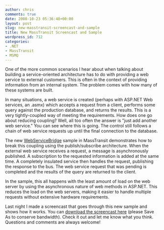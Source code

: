 ```yaml
---
author: chris
comments: true
date: 2008-10-23 05:36:48+00:00
layout: post
slug: new-masstransit-screencast-and-sample
title: New MassTransit Screencast and Sample
wordpress_id: 712
categories:
- .NET
- MassTransit
- MSMQ
---
```


One of the more common scenarios I hear about when talking about building a service-oriented architecture has to do with providing a web service to external customers. This is often in the context of providing information from an internal system. The problem comes with how many of these systems are built.

In many situations, a web service is created (perhaps with ASP.NET Web services, an .asmx) which accepts a request from a client, performs some query against the production database, and returns the results. This is a very tightly-coupled way of meeting the requirements. How does one go about reducing coupling? Well, all too often the answer is "just add another web service." You can see where this is going. The control still follows a chain of web service requests up until the final connection to the database.

The new [WebServiceBridge](http://code.google.com/p/masstransit/source/browse/#svn/trunk/Samples/WebServiceBridge) sample in MassTransit demonstrates how to break this coupling using the publish/subscribe architecture. When the external web service receives a request, a message is asynchronously published. A subscription to the requested information is added at the same time. A completely insulated service then handles the request, publishing the response to the bus. The web service request that was pending is completed and the results of the query are returned to the client.

In the sample, this all happens with the least amount of load on the web server by using the asynchronous nature of web methods in ASP.NET. This reduces the load on the web servers, making it easier to handle multiple requests without extensive hardware requirements.

Last night I made a screencast that goes through this new sample and shows how it works. You can [download the screencast here](/images/WebServiceBridge.mov) (please Save As to conserve bandwidth). Check it out and let me know what you think. Questions and comments are always welcome!

